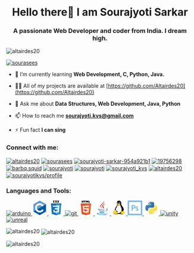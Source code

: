 <h1 align="center">Hello there👋 I am Sourajyoti Sarkar</h1>
<h3 align="center">A passionate Web Developer and coder from India. I dream high.</h3>

<p align="left"> <img src="https://komarev.com/ghpvc/?username=altairdes20&label=Profile%20views&color=0e75b6&style=flat" alt="altairdes20" /> </p>

<p align="left"> <a href="https://twitter.com/sourasees" target="blank"><img src="https://img.shields.io/twitter/follow/sourasees?logo=twitter&style=for-the-badge" alt="sourasees" /></a> </p>

- 🌱 I’m currently learning **Web Development, C, Python, Java.**

- 👨‍💻 All of my projects are available at [https://github.com/Altairdes20](https://github.com/Altairdes20)

- 💬 Ask me about **Data Structures, Web Development, Java, Python**

- 📫 How to reach me **sourajyoti.kvs@gmail.com**

- ⚡ Fun fact **I can sing**

<h3 align="left">Connect with me:</h3>
<p align="left">
<a href="https://dev.to/altairdes20" target="blank"><img align="center" src="https://raw.githubusercontent.com/rahuldkjain/github-profile-readme-generator/master/src/images/icons/Social/devto.svg" alt="altairdes20" height="30" width="40" /></a>
<a href="https://twitter.com/sourasees" target="blank"><img align="center" src="https://raw.githubusercontent.com/rahuldkjain/github-profile-readme-generator/master/src/images/icons/Social/twitter.svg" alt="sourasees" height="30" width="40" /></a>
<a href="https://linkedin.com/in/sourajyoti-sarkar-954a921b1" target="blank"><img align="center" src="https://raw.githubusercontent.com/rahuldkjain/github-profile-readme-generator/master/src/images/icons/Social/linked-in-alt.svg" alt="sourajyoti-sarkar-954a921b1" height="30" width="40" /></a>
<a href="https://stackoverflow.com/users/19756298" target="blank"><img align="center" src="https://raw.githubusercontent.com/rahuldkjain/github-profile-readme-generator/master/src/images/icons/Social/stack-overflow.svg" alt="19756298" height="30" width="40" /></a>
<a href="https://instagram.com/barbq.squid" target="blank"><img align="center" src="https://raw.githubusercontent.com/rahuldkjain/github-profile-readme-generator/master/src/images/icons/Social/instagram.svg" alt="barbq.squid" height="30" width="40" /></a>
<a href="https://dribbble.com/sourajyoti" target="blank"><img align="center" src="https://raw.githubusercontent.com/rahuldkjain/github-profile-readme-generator/master/src/images/icons/Social/dribbble.svg" alt="sourajyoti" height="30" width="40" /></a>
<a href="https://www.codechef.com/users/sourajyoti" target="blank"><img align="center" src="https://cdn.jsdelivr.net/npm/simple-icons@3.1.0/icons/codechef.svg" alt="sourajyoti" height="30" width="40" /></a>
<a href="https://www.hackerrank.com/sourajyoti_kvs" target="blank"><img align="center" src="https://raw.githubusercontent.com/rahuldkjain/github-profile-readme-generator/master/src/images/icons/Social/hackerrank.svg" alt="sourajyoti_kvs" height="30" width="40" /></a>
<a href="https://www.leetcode.com/altairdes20" target="blank"><img align="center" src="https://raw.githubusercontent.com/rahuldkjain/github-profile-readme-generator/master/src/images/icons/Social/leet-code.svg" alt="altairdes20" height="30" width="40" /></a>
<a href="https://auth.geeksforgeeks.org/user/sourajyotikvs/profile" target="blank"><img align="center" src="https://raw.githubusercontent.com/rahuldkjain/github-profile-readme-generator/master/src/images/icons/Social/geeks-for-geeks.svg" alt="sourajyotikvs/profile" height="30" width="40" /></a>
</p>

<h3 align="left">Languages and Tools:</h3>
<p align="left"> <a href="https://www.arduino.cc/" target="_blank" rel="noreferrer"> <img src="https://cdn.worldvectorlogo.com/logos/arduino-1.svg" alt="arduino" width="40" height="40"/> </a> <a href="https://www.cprogramming.com/" target="_blank" rel="noreferrer"> <img src="https://raw.githubusercontent.com/devicons/devicon/master/icons/c/c-original.svg" alt="c" width="40" height="40"/> </a> <a href="https://www.w3schools.com/css/" target="_blank" rel="noreferrer"> <img src="https://raw.githubusercontent.com/devicons/devicon/master/icons/css3/css3-original-wordmark.svg" alt="css3" width="40" height="40"/> </a> <a href="https://git-scm.com/" target="_blank" rel="noreferrer"> <img src="https://www.vectorlogo.zone/logos/git-scm/git-scm-icon.svg" alt="git" width="40" height="40"/> </a> <a href="https://www.w3.org/html/" target="_blank" rel="noreferrer"> <img src="https://raw.githubusercontent.com/devicons/devicon/master/icons/html5/html5-original-wordmark.svg" alt="html5" width="40" height="40"/> </a> <a href="https://www.java.com" target="_blank" rel="noreferrer"> <img src="https://raw.githubusercontent.com/devicons/devicon/master/icons/java/java-original.svg" alt="java" width="40" height="40"/> </a> <a href="https://www.linux.org/" target="_blank" rel="noreferrer"> <img src="https://raw.githubusercontent.com/devicons/devicon/master/icons/linux/linux-original.svg" alt="linux" width="40" height="40"/> </a> <a href="https://www.photoshop.com/en" target="_blank" rel="noreferrer"> <img src="https://raw.githubusercontent.com/devicons/devicon/master/icons/photoshop/photoshop-line.svg" alt="photoshop" width="40" height="40"/> </a> <a href="https://www.python.org" target="_blank" rel="noreferrer"> <img src="https://raw.githubusercontent.com/devicons/devicon/master/icons/python/python-original.svg" alt="python" width="40" height="40"/> </a> <a href="https://unity.com/" target="_blank" rel="noreferrer"> <img src="https://www.vectorlogo.zone/logos/unity3d/unity3d-icon.svg" alt="unity" width="40" height="40"/> </a> <a href="https://unrealengine.com/" target="_blank" rel="noreferrer"> <img src="https://raw.githubusercontent.com/kenangundogan/fontisto/036b7eca71aab1bef8e6a0518f7329f13ed62f6b/icons/svg/brand/unreal-engine.svg" alt="unreal" width="40" height="40"/> </a> </p>

<p><img align="left" src="https://github-readme-stats.vercel.app/api/top-langs?username=altairdes20&show_icons=true&locale=en&layout=compact" alt="altairdes20" /></p>

<p>&nbsp;<img align="center" src="https://github-readme-stats.vercel.app/api?username=altairdes20&show_icons=true&locale=en" alt="altairdes20" /></p>

<p><img align="center" src="https://github-readme-streak-stats.herokuapp.com/?user=altairdes20&" alt="altairdes20" /></p>
